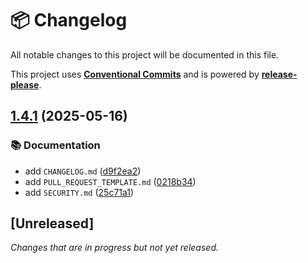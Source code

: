 # 📦 Changelog

All notable changes to this project will be documented in this file.

This project uses **[Conventional Commits](https://www.conventionalcommits.org/)** and is powered by **[release-please](https://github.com/googleapis/release-please)**.

## [1.4.1](https://github.com/justedlev/simple-eureka-server/compare/v1.4.0...v1.4.1) (2025-05-16)


### 📚 Documentation

* add `CHANGELOG.md` ([d9f2ea2](https://github.com/justedlev/simple-eureka-server/commit/d9f2ea2a9a333ff4e04cefd2f913c348efe58f04))
* add `PULL_REQUEST_TEMPLATE.md` ([0218b34](https://github.com/justedlev/simple-eureka-server/commit/0218b34e1ba9c9c9de85e7c4b4b45c73f6528db1))
* add `SECURITY.md` ([25c71a1](https://github.com/justedlev/simple-eureka-server/commit/25c71a13bc8f260820958e8819a3a58792d91a7a))

## [Unreleased]

_Changes that are in progress but not yet released._

<!-- RELEASE PLEASE INSERT CHANGELOG HERE -->
